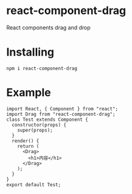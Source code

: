 # react-component-drag

React components drag and drop

# Installing

```
npm i react-component-drag
```

# Example

```
import React, { Component } from "react";
import Drag from "react-component-drag";
class Test extends Component {
  constructor(props) {
    super(props);
  }
  render() {
    return (
      <Drag>
        <h1>内容</h1>
      </Drag>
    );
  }
}
export default Test;

```
